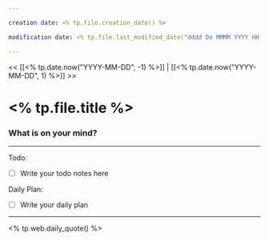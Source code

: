 ```yaml
---

creation date: <% tp.file.creation_date() %>

modification date: <% tp.file.last_modified_date("dddd Do MMMM YYYY HH:mm:ss") %>

---
```


<< [[<% tp.date.now("YYYY-MM-DD", -1) %>]] | [[<% tp.date.now("YYYY-MM-DD", 1) %>]] >>

# <% tp.file.title %>

### What is on your mind?

---

Todo:
- [ ] Write your todo notes here

Daily Plan:
- [ ] Write your daily plan

---

<% tp.web.daily_quote() %>